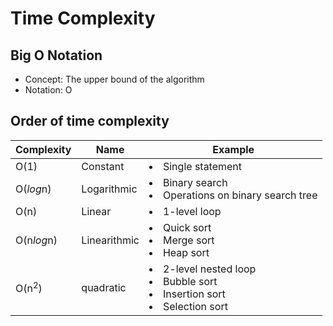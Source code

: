# Time Complexity

## Big O Notation
- Concept: The upper bound of the algorithm
- Notation: O

## Order of time complexity

| Complexity | Name | Example |
|----|----|----|
| O(1) | Constant | <li>Single statement |
| O(*log*n) | Logarithmic | <li>Binary search<li>Operations on binary search tree |
| O(n) | Linear | <li>1-level loop |
| O(n*log*n) | Linearithmic | <li>Quick sort<li>Merge sort<li>Heap sort |
| O(n<sup>2</sup>)| quadratic | <li>2-level nested loop<li>Bubble sort<li>Insertion sort<li>Selection sort |
